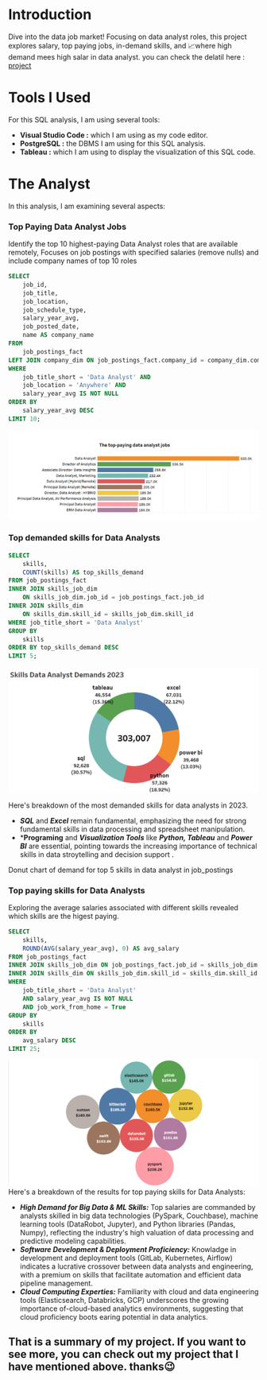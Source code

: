 # Introduction
Dive into the data job market! Focusing on data analyst roles, this project explores salary, top paying jobs, in-demand skills, and 📈where high demand mees high salar in data analyst.
you can check the delatil here : [project](/project/)

# Tools I Used
For this SQL analysis, I am using several tools:

- **Visual Studio Code :** which I am using as my code editor.
- **PostgreSQL :** the DBMS I am using for this SQL analysis.
- **Tableau :** which I am using to display the visualization of this SQL code.

# The Analyst
In this analysis, I am examining several aspects:

### Top Paying Data Analyst Jobs
Identify the top 10 highest-paying Data Analyst roles that are available remotely, Focuses on job postings with specified salaries (remove nulls) and include company names of top 10 roles
```sql
SELECT	
	job_id,
	job_title,
	job_location,
	job_schedule_type,
	salary_year_avg,
	job_posted_date,
    name AS company_name
FROM
    job_postings_fact
LEFT JOIN company_dim ON job_postings_fact.company_id = company_dim.company_id
WHERE
    job_title_short = 'Data Analyst' AND 
    job_location = 'Anywhere' AND 
    salary_year_avg IS NOT NULL
ORDER BY
    salary_year_avg DESC
LIMIT 10;
```
![Top Paying Roles](assets/1_top_paying_data_analyst.png)



### Top demanded skills for Data Analysts
```sql
SELECT
    skills,
    COUNT(skills) AS top_skills_demand
FROM job_postings_fact
INNER JOIN skills_job_dim
    ON skills_job_dim.job_id = job_postings_fact.job_id
INNER JOIN skills_dim
    ON skills_dim.skill_id = skills_job_dim.skill_id
WHERE job_title_short = 'Data Analyst'
GROUP BY
    skills
ORDER BY top_skills_demand DESC
LIMIT 5;
```
![Demanded skills in Data Analyst](assets\job_demand.png)

Here's breakdown of the most demanded skills for data analysts in 2023.
- ***SQL*** and ***Excel*** remain fundamental, emphasizing the need for strong fundamental skills in data processing and spreadsheet manipulation.
-  ***Programing** and ***Visualization Tools*** like ***Python, Tableau*** and ***Power BI*** are essential, pointing towards the increasing importance of technical skills in data stroytelling and decision support .

Donut chart of demand for top 5 skills in data analyst in job_postings

### Top paying skills for Data Analysts
Exploring the average salaries associated with different skills revealed which skills are the higest paying.

```sql
SELECT 
    skills,
    ROUND(AVG(salary_year_avg), 0) AS avg_salary
FROM job_postings_fact
INNER JOIN skills_job_dim ON job_postings_fact.job_id = skills_job_dim.job_id
INNER JOIN skills_dim ON skills_job_dim.skill_id = skills_dim.skill_id
WHERE
    job_title_short = 'Data Analyst'
    AND salary_year_avg IS NOT NULL
    AND job_work_from_home = True 
GROUP BY
    skills
ORDER BY
    avg_salary DESC
LIMIT 25;
```
![Top Paying Skills](assets\base_salay_skills.png)
Here's a breakdown of the results for top paying skills for Data Analysts:

- ***High Demand for Big Data & ML Skills:*** Top salaries are commanded by analysts skilled in big data technologies (PySpark, Couchbase), machine learning tools (DataRobot, Jupyter), and Python libraries (Pandas, Numpy), reflecting the industry's high valuation of data processing and predictive modeling capabilities.
- ***Software Development & Deployment Proficiency:*** Knowladge in development and deployment tools (GitLab, Kubernetes, Airflow) indicates a lucrative crossover between data analysts and engineering, with a premium on skills that facilitate automation and efficient data pipeline management.
- ***Cloud Computing Experties:*** Familiarity with cloud and data engineering tools (Elasticsearch, Databricks, GCP) underscores the growing importance of-cloud-based analytics environments, suggesting that cloud proficiency boots earing potential in data analytics.




## That is a summary of my project. If you want to see more, you can check out my project that I have mentioned above. thanks😉